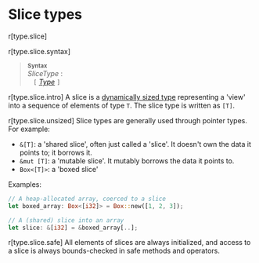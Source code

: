 # Slice types

r[type.slice]

r[type.slice.syntax]
> **<sup>Syntax</sup>**\
> _SliceType_ :\
> &nbsp;&nbsp; `[` [_Type_] `]`

r[type.slice.intro]
A slice is a [dynamically sized type] representing a 'view' into a sequence of
elements of type `T`. The slice type is written as `[T]`.

r[type.slice.unsized]
Slice types are generally used through pointer types. For example:

* `&[T]`: a 'shared slice', often just called a 'slice'. It doesn't own the
  data it points to; it borrows it.
* `&mut [T]`: a 'mutable slice'. It mutably borrows the data it points to.
* `Box<[T]>`: a 'boxed slice'

Examples:

```rust
// A heap-allocated array, coerced to a slice
let boxed_array: Box<[i32]> = Box::new([1, 2, 3]);

// A (shared) slice into an array
let slice: &[i32] = &boxed_array[..];
```

r[type.slice.safe]
All elements of slices are always initialized, and access to a slice is always
bounds-checked in safe methods and operators.

[_Type_]: ../types.md#type-expressions
[dynamically sized type]: ../dynamically-sized-types.md
